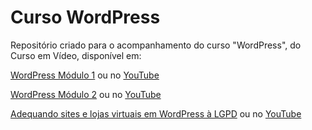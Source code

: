 # Curso WordPress

Repositório criado para o acompanhamento do curso "WordPress", do Curso em Vídeo, disponível em:

[WordPress Módulo 1](https://www.cursoemvideo.com/curso/wordpress-2019-profissional-com-gutenberg/) ou no [YouTube](https://youtube.com/playlist?list=PLHz_AreHm4dmDP_RWdiKekjTEmCuq_MW2)

[WordPress Módulo 2](https://www.cursoemvideo.com/curso/wordpress-modulo-2-seguranca-performance-e-recursos-avancados/) ou no [YouTube](https://www.youtube.com/playlist?list=PLHz_AreHm4dlaFljwHeYItI357b2q7bex)

[Adequando sites e lojas virtuais em WordPress à LGPD](https://www.cursoemvideo.com/curso/adequando-sites-e-lojas-virtuais-em-wordpress-a-lgpd/) ou no [YouTube](https://www.youtube.com/playlist?list=PLHz_AreHm4dlLcV0H86FKT1NVVkY71Q4Y)
